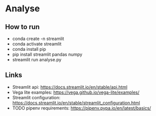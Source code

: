 # Analyse
## How to run
* conda create -n streamlit
* conda activate streamlit
* conda install pip
* pip install streamlit pandas numpy
* streamlit run analyse.py

## Links
* Streamlit api: https://docs.streamlit.io/en/stable/api.html
* Vega lite examples: https://vega.github.io/vega-lite/examples/
* Streamlit configuration: https://docs.streamlit.io/en/stable/streamlit_configuration.html
* TODO pipenv requirements: https://pipenv.pypa.io/en/latest/basics/